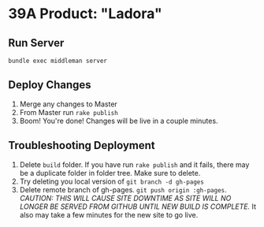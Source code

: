# 39A Product: "Ladora"

## Run Server
`bundle exec middleman server`

## Deploy Changes
1. Merge any changes to Master
2. From Master run `rake publish`
3. Boom! You're done! Changes will be live in a couple minutes.

## Troubleshooting Deployment
1. Delete `build` folder. If you have run `rake publish` and it fails, there may be a duplicate folder in folder tree. Make sure to delete.
2. Try deleting you local version of `git branch -d gh-pages`
3. Delete remote branch of gh-pages. `git push origin :gh-pages`. *CAUTION: THIS WILL CAUSE SITE DOWNTIME AS SITE WILL NO LONGER BE SERVED FROM GITHUB UNTIL NEW BUILD IS COMPLETE.* It also may take a few minutes for the new site to go live.
